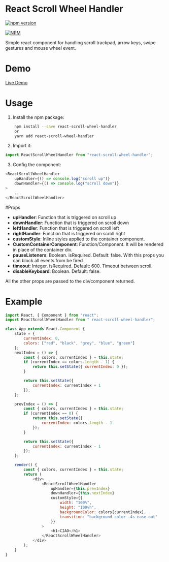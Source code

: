 # React Scroll Wheel Handler

[![npm version](https://badge.fury.io/js/react-scroll-wheel-handler.svg)](http://badge.fury.io/js/react-scroll-wheel-handler)

[![NPM](https://nodei.co/npm/react-scroll-wheel-handler.png)](https://nodei.co/npm/react-scroll-wheel-handler/)

Simple react component for handling scroll trackpad, arrow keys, swipe gestures and mouse wheel event.

# Demo

[Live Demo](https://codepen.io/ettore-panini/pen/xaXEmK?editors=1011)

# Usage

1. Install the npm package:

```bash
    npm install --save react-scroll-wheel-handler
    or
    yarn add react-scroll-wheel-handler
```

2. Import it:

```javascript
import ReactScrollWheelHandler from "react-scroll-wheel-handler";
```

3. Config the component:

```javascript
<ReactScrollWheelHandler
    upHandler={() => console.log("scroll up")}
    downHandler={() => console.log("scroll down")}
>
    ...
</ReactScrollWheelHandler>
```

#Props

-   **upHandler**: Function that is triggered on scroll up
-   **downHandler**: Function that is triggered on scroll down
-   **leftHandler**: Function that is triggered on scroll left
-   **rightHandler**: Function that is triggered on scroll right
-   **customStyle**: Inline styles applied to the container component.
-   **CustomContainerComponent**: Function/Component. It will be rendered in place of the container div.
-   **pauseListeners**: Boolean. isRequired. Default: false. With this props you can block all events from be fired
-   **timeout**: Integer. isRequired. Default: 600. Timeout between scroll.
-   **disableKeyboard**: Boolean. Default: false.

All the other props are passed to the div/component returned.

# Example

```javascript
import React, { Component } from "react";
import ReactScrollWheelHandler from " react-scroll-wheel-handler";

class App extends React.Component {
    state = {
        currentIndex: 0,
        colors: ["red", "black", "grey", "blue", "green"]
    };
    nextIndex = () => {
        const { colors, currentIndex } = this.state;
        if (currentIndex == colors.length - 1) {
            return this.setState({ currentIndex: 0 });
        }

        return this.setState({
            currentIndex: currentIndex + 1
        });
    };

    prevIndex = () => {
        const { colors, currentIndex } = this.state;
        if (currentIndex == 0) {
            return this.setState({
                currentIndex: colors.length - 1
            });
        }

        return this.setState({
            currentIndex: currentIndex - 1
        });
    };

    render() {
        const { colors, currentIndex } = this.state;
        return (
            <div>
                <ReactScrollWheelHandler
                    upHandler={this.prevIndex}
                    downHandler={this.nextIndex}
                    customStyle={{
                        width: "100%",
                        height: "100vh",
                        backgroundColor: colors[currentIndex],
                        transition: "background-color .4s ease-out"
                    }}
                >
                    <h1>CIAO</h1>
                </ReactScrollWheelHandler>
            </div>
        );
    }
}
```
